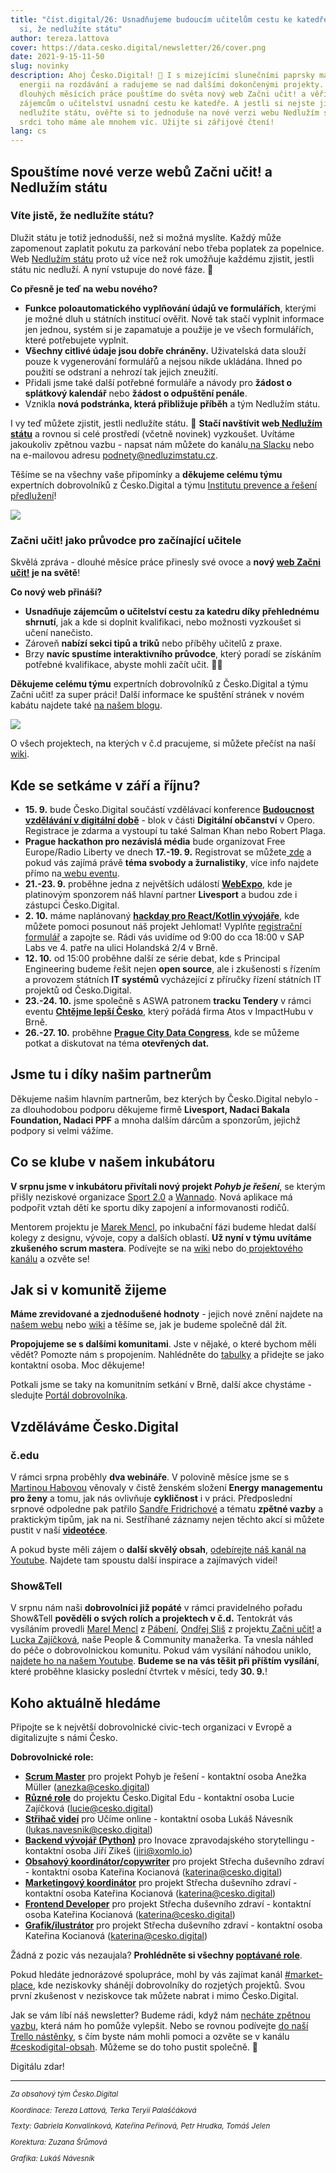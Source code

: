 ```yaml
---
title: "číst.digital/26: Usnadňujeme budoucím učitelům cestu ke katedře | Ověřte
  si, že nedlužíte státu"
author: tereza.lattova
cover: https://data.cesko.digital/newsletter/26/cover.png
date: 2021-9-15-11-50
slug: novinky
description: Ahoj Česko.Digital! 👋 I s mizejícími slunečními paprsky máme
  energii na rozdávání a radujeme se nad dalšími dokončenými projekty. Po
  dlouhých měsících práce pouštíme do světa nový web Začni učit! a věříme, že
  zájemcům o učitelství usnadní cestu ke katedře. A jestli si nejste jisti, zda
  nedlužíte státu, ověřte si to jednoduše na nové verzi webu Nedlužím státu. Na
  srdci toho máme ale mnohem víc. Užijte si zářijové čtení!
lang: cs
---
```

## Spouštíme nové verze webů Začni učit! a Nedlužím státu

### Víte jistě, že nedlužíte státu?

Dlužit státu je totiž jednodušší, než si možná myslíte. Každý může zapomenout zaplatit pokutu za parkování nebo třeba poplatek za popelnice. Web [Nedlužím státu](https://nedluzimstatu.cz/) proto už více než rok umožňuje každému zjistit, jestli státu nic nedluží. A nyní vstupuje do nové fáze. 🎉

**Co přesně je teď na webu nového?**

* **Funkce poloautomatického vyplňování údajů ve formulářích**, kterými je možné dluh u státních institucí ověřit. Nově tak stačí vyplnit informace jen jednou, systém si je zapamatuje a použije je ve všech formulářích, které potřebujete vyplnit.
* **Všechny citlivé údaje jsou dobře chráněny.** Uživatelská data slouží pouze k vygenerování formulářů a nejsou nikde ukládána. Ihned po použití se odstraní a nehrozí tak jejich zneužití.
* Přidali jsme také další potřebné formuláře a návody pro **žádost o splátkový kalendář** nebo **žádost o odpuštění penále**.
* Vznikla **nová podstránka, která přibližuje příběh** a tým Nedlužím státu.

I vy teď můžete zjistit, jestli nedlužíte státu. 💸 **Stačí navštívit web[  Nedlužím státu](https://nedluzimstatu.cz/)** a rovnou si celé prostředí (včetně novinek) vyzkoušet. Uvítáme jakoukoliv zpětnou vazbu - napsat nám můžete do kanálu[  na Slacku](https://cesko-digital.slack.com/archives/CHTQQN5AL) nebo na e-mailovou adresu podnety@nedluzimstatu.cz.

Těšíme se na všechny vaše připomínky a **děkujeme celému týmu** expertních dobrovolníků z Česko.Digital a týmu [Institutu prevence a řešení předlužení](https://www.institut-predluzeni.cz/)!

![](https://data.cesko.digital/newsletter/26/mockup2.jpg)

### Začni učit! jako průvodce pro začínající učitele

Skvělá zpráva - dlouhé měsíce práce přinesly své ovoce a **nový [web Začni učit!](https://www.zacniucit.cz/) je na světě**!

**Co nový web přináší?**

* **Usnadňuje zájemcům o učitelství cestu za katedru díky přehlednému shrnutí**, jak a kde si doplnit kvalifikaci,  nebo možnosti vyzkoušet si učení nanečisto. 
* Zároveň **nabízí sekci tipů a triků** nebo příběhy učitelů z praxe.
* Brzy **navíc spustíme interaktivního průvodce**, který poradí se získáním potřebné kvalifikace, abyste mohli začít učit. 👨‍🏫

**Děkujeme celému týmu** expertních dobrovolníků z Česko.Digital a týmu Začni učit! za super práci!  Další informace ke spuštění stránek v novém kabátu najdete také [na našem blogu](https://blog.cesko.digital/2021/08/spustili-jsme-web-zacni-ucit).

![](https://data.cesko.digital/newsletter/26/mockup.jpg)

O všech projektech, na kterých v č.d pracujeme, si můžete přečíst na naší [wiki](https://cesko-digital.atlassian.net/l/c/1RriTPgP).

## Kde se setkáme v září a říjnu?

* **15. 9.** bude Česko.Digital součástí vzdělávací konference **[Budoucnost vzdělávání v digitální době](https://opero.cz/cs/akce/futureedu)** - blok v části **Digitální občanství** v Opero. Registrace je zdarma a vystoupí tu také Salman Khan nebo Robert Plaga.
* **Prague hackathon pro nezávislá média** bude organizovat Free Europe/Radio Liberty ve dnech **17.-19. 9.** Registrovat se můžete[ zde](https://pgsurvey.typeform.com/to/bjVk4n) a pokud vás zajímá právě **téma svobody a žurnalistiky**, více info najdete přímo na[ webu eventu](https://hackathon.rferl.org/prague-hackathon-2021).
* **21.-23. 9.** proběhne jedna z největších událostí **[WebExpo](https://www.webexpo.net/prague2021)**, kde je platinovým sponzorem náš hlavní partner **Livesport** a budou zde i zástupci Česko.Digital.
* **2. 10.** máme naplánovaný **[hackday pro React/Kotlin vývojáře](https://cesko-digital.atlassian.net/wiki/spaces/JEH/pages/690062181/Hackday+Jehlomat)**, kde můžete pomoci posunout náš projekt Jehlomat! Vyplňte [registrační formulář](https://docs.google.com/forms/d/e/1FAIpQLSeQlvMdr4qroanLFvKEq27gqqVkoFsOBCNLEIOoKeQuanCyLQ/viewform) a zapojte se. Rádi vás uvidíme od 9:00 do cca 18:00 v SAP Labs ve 4. patře na ulici Holandská 2/4 v Brně.
* **12. 10.** od 15:00 proběhne další ze série debat, kde s Principal Engineering budeme řešit nejen **open source**, ale i zkušenosti s řízením a provozem státních **IT systémů** vycházející z příručky řízení státních IT projektů od Česko.Digital.
* **23.-24. 10.** jsme společně s ASWA patronem **tracku Tendery** v rámci eventu **[Chtějme lepší Česko](https://hackathon.atoscz.net/)**, který pořádá firma Atos v ImpactHubu v Brně.
* **26.-27. 10.** proběhne **[Prague City Data Congress](https://praguedatacongress.com/)**, kde se můžeme potkat a diskutovat na téma **otevřených dat.**

## Jsme tu i díky našim partnerům

Děkujeme našim hlavním partnerům, bez kterých by Česko.Digital nebylo - za dlouhodobou podporu děkujeme firmě **Livesport, Nadaci Bakala Foundation, Nadaci PPF** a mnoha dalším dárcům a sponzorům, jejichž podpory si velmi vážíme.

## Co se klube v našem inkubátoru

**V srpnu jsme v inkubátoru přivítali nový projekt <i>Pohyb je řešení</i>**, se kterým přišly neziskové organizace [Sport 2.0](https://www.pohybjereseni.cz/) a [Wannado](https://www.wannadosports.com/wannado/). Nová aplikace má podpořit vztah dětí ke sportu díky zapojení a informovanosti rodičů.

Mentorem projektu je [Marek Mencl](https://www.linkedin.com/in/mmencl), po inkubační fázi budeme hledat další kolegy z designu, vývoje, copy a dalších oblastí. **Už nyní v týmu uvítáme zkušeného scrum mastera**. Podívejte se na [wiki](https://cesko-digital.atlassian.net/wiki/spaces/PJR/overview?atlOrigin=eyJpIjoiNTVhYzM1M2IwNmViNGY5NjlhMDFhNzU1OTFjYjM1NjgiLCJwIjoiYyJ9) nebo do[ projektového kanálu](https://cesko-digital.slack.com/archives/C02B7AAAH7E) a ozvěte se!

## Jak si v komunitě žijeme

**Máme zrevidované a zjednodušené hodnoty** - jejich nové znění najdete na [našem webu](http://www.cesko.digital/) nebo [wiki](https://cesko-digital.atlassian.net/l/c/z3H4Pnn2) a těšíme se, jak je budeme společně dál žít.

**Propojujeme se s dalšími komunitami**. Jste v nějaké, o které bychom měli vědět? Pomozte nám s propojením. Nahlédněte do [tabulky](https://cesko-digital.atlassian.net/l/c/raMUVJrG) a přidejte se jako kontaktní osoba. Moc děkujeme!

Potkali jsme se taky na komunitním setkání v Brně, další akce chystáme - sledujte [Portál dobrovolníka](https://cesko.digital/portal-dobrovolnika).

## Vzděláváme Česko.Digital

### č.edu

V rámci srpna proběhly **dva webináře**. V polovině měsíce jsme se s [Martinou Habovou](https://www.linkedin.com/in/kdo-je-martina-habov%C3%A1/) věnovaly v čistě ženském složení **Energy managementu pro ženy** a tomu, jak nás ovlivňuje **cykličnost** i v práci. Předposlední srpnové odpoledne pak patřilo [Sandře Fridrichové](https://www.linkedin.com/in/sandra-fridrichova/) a tématu **zpětné vazby** a praktickým tipům, jak na ni. Sestříhané záznamy nejen těchto akcí si můžete pustit v naší **[videotéce](https://cesko-digital.atlassian.net/l/c/U7xC1m6f)**.

A pokud byste měli zájem o **další skvělý obsah**, [odebírejte náš kanál na Youtube](https://www.youtube.com/channel/UCYMZxCNq_IWI8URpcx2sBwg). Najdete tam spoustu další inspirace a zajímavých videí!

### Show&Tell

V srpnu nám naši **dobrovolníci již popáté** v rámci pravidelného pořadu Show&Tell **pověděli o svých rolích a projektech v č.d.** Tentokrát vás vysíláním provedli [Marel Mencl](https://www.linkedin.com/in/mmencl) z [Pábení](https://www.pabeni.cz/tym), [Ondřej Sliš](https://www.linkedin.com/in/ond%C5%99ej-sli%C5%A1-b7bb31108/) z projektu[  Začni učit!](https://cesko.digital/projekty/zacni-ucit) a [Lucka Zajíčková](https://www.linkedin.com/in/zajickovalucie/), naše People & Community manažerka. Ta vnesla náhled do péče o dobrovolnickou komunitu. Pokud vám vysílání náhodou uniklo, [najdete ho na našem Youtube](https://www.youtube.com/watch?v=KanMK3QaQXw). **Budeme se na vás těšit při příštím vysílání**, které proběhne klasicky poslední čtvrtek v měsíci, tedy **30. 9.**!

## Koho aktuálně hledáme

Připojte se k největší dobrovolnické civic-tech organizaci v Evropě a digitalizujte s námi Česko.

**Dobrovolnické role:**

* **[Scrum Master](https://cesko-digital.atlassian.net/wiki/spaces/PJR/pages/754549277/Otev+en+role#Koho-te%C4%8F-hled%C3%A1me%3F)** pro projekt Pohyb je řešení - kontaktní osoba Anežka Müller ([anezka@cesko.digital](mailto:anezka@cesko.digital))
* **[Různé role](https://cesko-digital.atlassian.net/wiki/spaces/VWE/pages/545488902/Otev+en+role+v+t+mu?atlOrigin=eyJpIjoiYWYxNzMxOGE3OTY0NDk2Yzk2OGY4YzI0ODhkZmFlOTkiLCJwIjoiYyJ9)** do projektu Česko.Digital Edu - kontaktní osoba Lucie Zajíčková ([lucie@cesko.digital](mailto:lucie@cesko.digital))
* **[Střihač videí](https://cesko-digital.slack.com/archives/CUXRHTY58/p1630049080013100)** pro Učíme online - kontaktní osoba Lukáš Návesník ([lukas.navesnik@cesko.digital](mailto:lukas.navesnik@cesko.digital))
* **[Backend vývojář (Python)](https://docs.google.com/document/d/1WufispIL5XGRCHc8GMdpoOcTDO8PTEda6TQKGFqC48k/edit?usp=sharing)** pro Inovace zpravodajského storytellingu - kontaktní osoba Jiří Zikeš ([jiri@xomlo.io](mailto:jiri@xomlo.io))
* **[Obsahový koordinátor/copywriter](https://cesko-digital.slack.com/archives/C01168N8XP1/p1630558367030700)** pro projekt Střecha duševního zdraví - kontaktní osoba Kateřina Kocianová ([katerina@cesko.digital](mailto:katerina@cesko.digital))
* **[Marketingový koordinátor](https://cesko-digital.slack.com/archives/C01168N8XP1/p1630344449021900)** pro projekt Střecha duševního zdraví - kontaktní osoba Kateřina Kocianová ([katerina@cesko.digital](mailto:katerina@cesko.digital))
* **[Frontend Developer](https://cesko-digital.slack.com/archives/C01168N8XP1/p1630654949033200)**  pro projekt Střecha duševního zdraví - kontaktní osoba Kateřina Kocianová ([katerina@cesko.digital](mailto:katerina@cesko.digital))
* **[Grafik/ilustrátor](https://cesko-digital.slack.com/archives/C01168N8XP1/p1630655210037900)** pro projekt Střecha duševního zdraví - kontaktní osoba Kateřina Kocianová ([katerina@cesko.digital](mailto:katerina@cesko.digital))

Žádná z pozic vás nezaujala? **Prohlédněte si všechny [poptávané role](https://cesko-digital.atlassian.net/l/c/VCYAW1U1)**.

Pokud hledáte jednorázové spolupráce, mohl by vás zajímat kanál [\#market-place](https://cesko-digital.slack.com/archives/CLVAH28P3), kde neziskovky shánějí dobrovolníky do rozjetých projektů. Svou první zkušenost v neziskovce tak můžete nabrat i mimo Česko.Digital.

Jak se vám líbí náš newsletter? Budeme rádi, když nám [necháte zpětnou vazbu](https://airtable.com/shre7lawrjOxNtCpL), která nám ho pomůže vylepšit. Nebo se rovnou podívejte [do naší Trello nástěnky](https://trello.com/b/RmTwoiMq/cd-newsletter), s čím byste nám mohli pomoci a ozvěte se v kanálu [\#ceskodigital-obsah](https://cesko-digital.slack.com/archives/C01FQBDMDGQ). Můžeme se do toho pustit společně. 🤗

Digitálu zdar!
</br>

<hr>

<small>

*Za obsahový tým Česko.Digital*

*Koordinace: Tereza Lattová, Terka Teryii Palaščáková*

*Texty: Gabriela Konvalinková, Kateřina Peřinová, Petr Hrudka, Tomáš Jelen*

*Korektura: Zuzana Šrůmová*

*Grafika: Lukáš Návesník*

</small>